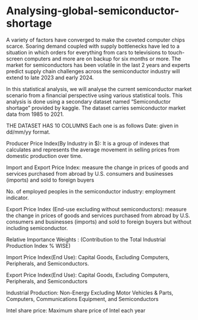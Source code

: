 # Analysing-global-semiconductor-shortage
A variety of factors have converged to make the coveted computer chips scarce. Soaring demand coupled with supply bottlenecks have led to a situation in which orders for everything from cars to televisions to touch-screen computers and more are on backup for six months or more. The market for semiconductors has been volatile in the last 2 years and experts predict supply chain challenges across the semiconductor industry will extend to late 2023 and early 2024. 

In this statistical analysis, we will analyse the current semiconductor market scenario from a financial perspective using various statistical tools. This analysis is done using a secondary dataset named “Semiconductor shortage” provided by kaggle. The dataset carries semiconductor market data from 1985 to 2021.

THE DATASET HAS 10 COLUMNS Each one is as follows
Date: given in dd/mm/yy format.

Producer Price Index(By Industry in $): It is a group of indexes that calculates and represents the average movement in selling prices from domestic production over time.

Import and Export Price Index: measure the change in prices of goods and services purchased from abroad by U.S. consumers and businesses (imports) and sold to foreign buyers 

No. of employed peoples in the semiconductor industry: employment indicator.

Export Price Index (End-use excluding without semiconductors): measure the change in prices of goods and services purchased from abroad by U.S. consumers and businesses (imports) and sold to foreign buyers but without including semiconductor.

Relative Importance Weights : (Contribution to the Total Industrial Production Index % WISE)

Import Price Index(End Use): Capital Goods, Excluding Computers, Peripherals, and Semiconductors.

Export Price Index(End Use): Capital Goods, Excluding Computers, Peripherals, and Semiconductors

Industrial Production: Non-Energy Excluding Motor Vehicles & Parts, Computers, Communications Equipment, and Semiconductors

Intel share price: Maximum share price of Intel each year
